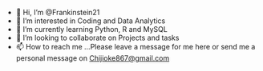 - 👋 Hi, I’m @Frankinstein21
- 👀 I’m interested in Coding and Data Analytics
- 🌱 I’m currently learning Python, R and MySQL
- 💞️ I’m looking to collaborate on Projects and tasks
- 📫 How to reach me ...Please leave a message for me here or send me a personal message on Chijioke867@gmail.com

<!---
Frankinstein21/Frankinstein21 is a ✨ special ✨ repository because its `README.md` (this file) appears on your GitHub profile.
You can click the Preview link to take a look at your changes.
--->
